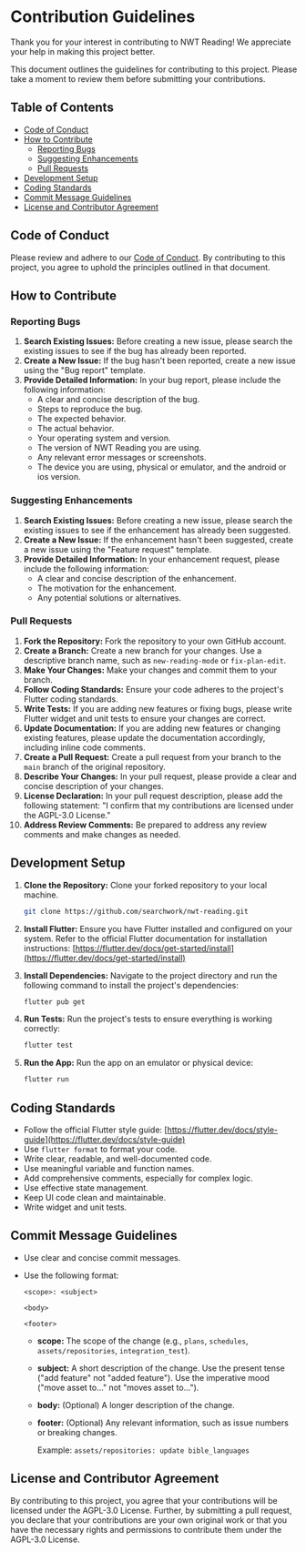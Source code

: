 # Contribution Guidelines

Thank you for your interest in contributing to NWT Reading! We appreciate your help in making this project better.

This document outlines the guidelines for contributing to this project. Please take a moment to review them before submitting your contributions.

## Table of Contents

- [Code of Conduct](#code-of-conduct)
- [How to Contribute](#how-to-contribute)
  - [Reporting Bugs](#reporting-bugs)
  - [Suggesting Enhancements](#suggesting-enhancements)
  - [Pull Requests](#pull-requests)
- [Development Setup](#development-setup)
- [Coding Standards](#coding-standards)
- [Commit Message Guidelines](#commit-message-guidelines)
- [License and Contributor Agreement](#license-and-contributor-agreement)

## Code of Conduct

Please review and adhere to our [Code of Conduct](CODE_OF_CONDUCT.md). By contributing to this project, you agree to uphold the principles outlined in that document.

## How to Contribute

### Reporting Bugs

1. **Search Existing Issues:** Before creating a new issue, please search the existing issues to see if the bug has already been reported.
2. **Create a New Issue:** If the bug hasn't been reported, create a new issue using the "Bug report" template.
3. **Provide Detailed Information:** In your bug report, please include the following information:
    - A clear and concise description of the bug.
    - Steps to reproduce the bug.
    - The expected behavior.
    - The actual behavior.
    - Your operating system and version.
    - The version of NWT Reading you are using.
    - Any relevant error messages or screenshots.
    - The device you are using, physical or emulator, and the android or ios version.

### Suggesting Enhancements

1. **Search Existing Issues:** Before creating a new issue, please search the existing issues to see if the enhancement has already been suggested.
2. **Create a New Issue:** If the enhancement hasn't been suggested, create a new issue using the "Feature request" template.
3. **Provide Detailed Information:** In your enhancement request, please include the following information:
    - A clear and concise description of the enhancement.
    - The motivation for the enhancement.
    - Any potential solutions or alternatives.

### Pull Requests

1. **Fork the Repository:** Fork the repository to your own GitHub account.
2. **Create a Branch:** Create a new branch for your changes. Use a descriptive branch name, such as `new-reading-mode` or `fix-plan-edit`.
3. **Make Your Changes:** Make your changes and commit them to your branch.
4. **Follow Coding Standards:** Ensure your code adheres to the project's Flutter coding standards.
5. **Write Tests:** If you are adding new features or fixing bugs, please write Flutter widget and unit tests to ensure your changes are correct.
6. **Update Documentation:** If you are adding new features or changing existing features, please update the documentation accordingly, including inline code comments.
7. **Create a Pull Request:** Create a pull request from your branch to the `main` branch of the original repository.
8. **Describe Your Changes:** In your pull request, please provide a clear and concise description of your changes.
9. **License Declaration:** In your pull request description, please add the following statement: "I confirm that my contributions are licensed under the AGPL-3.0 License."
10. **Address Review Comments:** Be prepared to address any review comments and make changes as needed.

## Development Setup

1. **Clone the Repository:** Clone your forked repository to your local machine.

    ```bash
    git clone https://github.com/searchwork/nwt-reading.git
    ```

2. **Install Flutter:** Ensure you have Flutter installed and configured on your system. Refer to the official Flutter documentation for installation instructions: [https://flutter.dev/docs/get-started/install](https://flutter.dev/docs/get-started/install)
3. **Install Dependencies:** Navigate to the project directory and run the following command to install the project's dependencies:

    ```bash
    flutter pub get
    ```

4. **Run Tests:** Run the project's tests to ensure everything is working correctly:

    ```bash
    flutter test
    ```

5. **Run the App:** Run the app on an emulator or physical device:

    ```bash
    flutter run
    ```

## Coding Standards

- Follow the official Flutter style guide: [https://flutter.dev/docs/style-guide](https://flutter.dev/docs/style-guide)
- Use `flutter format` to format your code.
- Write clear, readable, and well-documented code.
- Use meaningful variable and function names.
- Add comprehensive comments, especially for complex logic.
- Use effective state management.
- Keep UI code clean and maintainable.
- Write widget and unit tests.

## Commit Message Guidelines

- Use clear and concise commit messages.
- Use the following format:

    ```text
    <scope>: <subject>

    <body>

    <footer>
    ```

  - **scope:** The scope of the change (e.g., `plans`, `schedules`, `assets/repositories`, `integration_test`).
  - **subject:** A short description of the change. Use the present tense ("add feature" not "added feature"). Use the imperative mood ("move asset to..." not "moves asset to...").
  - **body:** (Optional) A longer description of the change.
  - **footer:** (Optional) Any relevant information, such as issue numbers or breaking changes.

    Example: `assets/repositories: update bible_languages`

## License and Contributor Agreement

By contributing to this project, you agree that your contributions will be licensed under the AGPL-3.0 License. Further, by submitting a pull request, you declare that your contributions are your own original work or that you have the necessary rights and permissions to contribute them under the AGPL-3.0 License.
